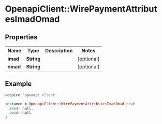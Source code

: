# OpenapiClient::WirePaymentAttributesImadOmad

## Properties

| Name | Type | Description | Notes |
| ---- | ---- | ----------- | ----- |
| **imad** | **String** |  | [optional] |
| **omad** | **String** |  | [optional] |

## Example

```ruby
require 'openapi_client'

instance = OpenapiClient::WirePaymentAttributesImadOmad.new(
  imad: null,
  omad: null
)
```

